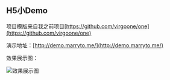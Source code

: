## H5小Demo

项目模版来自我之前项目[https://github.com/virgoone/one](https://github.com/virgoone/one)

演示地址：[http://demo.marryto.me/](http://demo.marryto.me/)

效果展示图：

![效果展示图](https://i.loli.net/2017/08/16/59942503e1997.png)